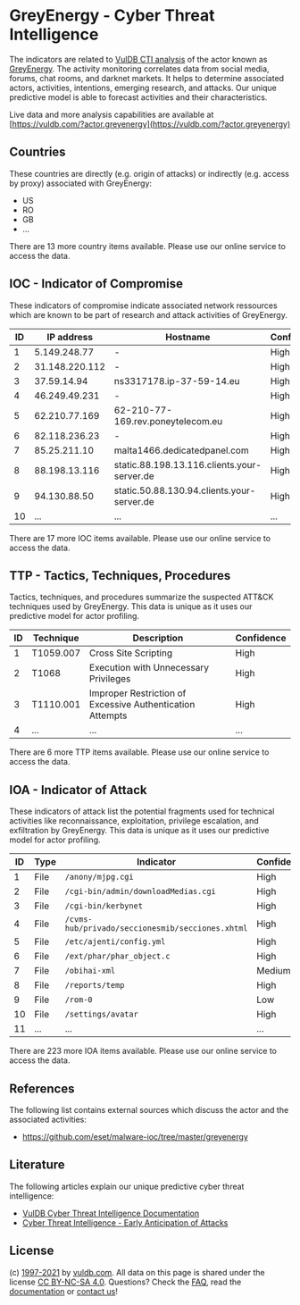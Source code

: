 # GreyEnergy - Cyber Threat Intelligence

The indicators are related to [VulDB CTI analysis](https://vuldb.com/?doc.cti) of the actor known as [GreyEnergy](https://vuldb.com/?actor.greyenergy). The activity monitoring correlates data from social media, forums, chat rooms, and darknet markets. It helps to determine associated actors, activities, intentions, emerging research, and attacks. Our unique predictive model is able to forecast activities and their characteristics.

Live data and more analysis capabilities are available at [https://vuldb.com/?actor.greyenergy](https://vuldb.com/?actor.greyenergy)

## Countries

These countries are directly (e.g. origin of attacks) or indirectly (e.g. access by proxy) associated with GreyEnergy:

* US
* RO
* GB
* ...

There are 13 more country items available. Please use our online service to access the data.

## IOC - Indicator of Compromise

These indicators of compromise indicate associated network ressources which are known to be part of research and attack activities of GreyEnergy.

ID | IP address | Hostname | Confidence
-- | ---------- | -------- | ----------
1 | 5.149.248.77 | - | High
2 | 31.148.220.112 | - | High
3 | 37.59.14.94 | ns3317178.ip-37-59-14.eu | High
4 | 46.249.49.231 | - | High
5 | 62.210.77.169 | 62-210-77-169.rev.poneytelecom.eu | High
6 | 82.118.236.23 | - | High
7 | 85.25.211.10 | malta1466.dedicatedpanel.com | High
8 | 88.198.13.116 | static.88.198.13.116.clients.your-server.de | High
9 | 94.130.88.50 | static.50.88.130.94.clients.your-server.de | High
10 | ... | ... | ...

There are 17 more IOC items available. Please use our online service to access the data.

## TTP - Tactics, Techniques, Procedures

Tactics, techniques, and procedures summarize the suspected ATT&CK techniques used by GreyEnergy. This data is unique as it uses our predictive model for actor profiling.

ID | Technique | Description | Confidence
-- | --------- | ----------- | ----------
1 | T1059.007 | Cross Site Scripting | High
2 | T1068 | Execution with Unnecessary Privileges | High
3 | T1110.001 | Improper Restriction of Excessive Authentication Attempts | High
4 | ... | ... | ...

There are 6 more TTP items available. Please use our online service to access the data.

## IOA - Indicator of Attack

These indicators of attack list the potential fragments used for technical activities like reconnaissance, exploitation, privilege escalation, and exfiltration by GreyEnergy. This data is unique as it uses our predictive model for actor profiling.

ID | Type | Indicator | Confidence
-- | ---- | --------- | ----------
1 | File | `/anony/mjpg.cgi` | High
2 | File | `/cgi-bin/admin/downloadMedias.cgi` | High
3 | File | `/cgi-bin/kerbynet` | High
4 | File | `/cvms-hub/privado/seccionesmib/secciones.xhtml` | High
5 | File | `/etc/ajenti/config.yml` | High
6 | File | `/ext/phar/phar_object.c` | High
7 | File | `/obihai-xml` | Medium
8 | File | `/reports/temp` | High
9 | File | `/rom-0` | Low
10 | File | `/settings/avatar` | High
11 | ... | ... | ...

There are 223 more IOA items available. Please use our online service to access the data.

## References

The following list contains external sources which discuss the actor and the associated activities:

* https://github.com/eset/malware-ioc/tree/master/greyenergy

## Literature

The following articles explain our unique predictive cyber threat intelligence:

* [VulDB Cyber Threat Intelligence Documentation](https://vuldb.com/?doc.cti)
* [Cyber Threat Intelligence - Early Anticipation of Attacks](https://www.scip.ch/en/?labs.20201022)

## License

(c) [1997-2021](https://vuldb.com/?doc.changelog) by [vuldb.com](https://vuldb.com/?doc.about). All data on this page is shared under the license [CC BY-NC-SA 4.0](https://creativecommons.org/licenses/by-nc-sa/4.0/). Questions? Check the [FAQ](https://vuldb.com/?doc.faq), read the [documentation](https://vuldb.com/?doc) or [contact us](https://vuldb.com/?contact)!
